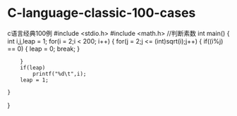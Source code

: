 # C-language-classic-100-cases
c语言经典100例
#include <stdio.h>
#include <math.h>
//判断素数
int main()
{
    int i,j,leap = 1;
    for(i = 2;i < 200; i++)
    {
        for(j = 2;j <= (int)sqrt(i);j++)
        {    if((i%j) == 0)
	          {
	              leap = 0;
		          break;
		   }

        }
        if(leap)
            printf("%d\t",i);
        leap = 1;

    }
}

